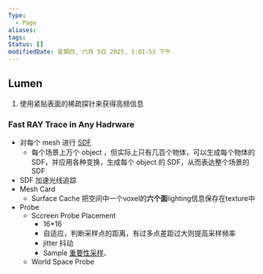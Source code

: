 ```yaml
---
Type:
  - Page
aliases: 
tags: 
Status: []
modifiedDate: 星期四, 六月 5日 2025, 3:01:53 下午
---
```


## Lumen

1. 使用紧贴表面的稀疏探针来获得高频信息

### Fast RAY Trace in Any Hadrware

- 对每个 mesh 进行 [SDF](SDF.md)
	- 每个场景上万个 object ，但实际上只有几百个物体，可以生成每个物体的 SDF，并应用各种变换，生成每个 object 的 SDF，从而表达整个场景的 SDF
- SDF 加速光线追踪
- Mesh Card
	- Surface Cache 把空间中一个voxel的**六个面**lighting信息保存在texture中
- Probe
	- Sccreen Probe Placement
		- 16\*16
		- 自适应，判断采样点的距离，有过多点差距过大则提高采样频率
		- jitter 抖动
		- Sample [重要性采样](重要性采样.md)、
	- World Space Probe
